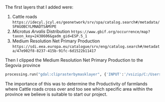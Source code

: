The first layers that I added were:
1. Cattle roads `https://idecyl.jcyl.es/geonetwork/srv/spa/catalog.search#/metadata/SPAGOBCYLMNADTSAMVPE`
2. _Microtus Arvalis_ Distribution `https://www.gbif.org/occurrence/map?taxon_key=2438606&gadm_gid=ESP.5_1`
3. Medium Resolution Net Primary Production `https://sdi.eea.europa.eu/catalogue/srv/eng/catalog.search#/metadata/47e902f8-8237-415b-91fc-6d1522b11417`

Then I clipped the Medium Resolution Net Primary Production to the Segovia province 
```python
processing.run("gdal:cliprasterbymasklayer", {'INPUT':'/vsizip/C:/Users/localuser/Downloads/eea_r_3035_196_m_modis-npp_p_2000-2022_v01_r00.zip/eea_r_3035_196_m_modis-npp_p_2000-2022_v01_r00/all_tilessmoothed_2000_3035.tif','MASK':'C:/Users/localuser/Documents/GIS data/sg_province.gpkg|layername=prov_cyl_recintos','SOURCE_CRS':None,'TARGET_CRS':None,'TARGET_EXTENT':None,'NODATA':None,'ALPHA_BAND':False,'CROP_TO_CUTLINE':True,'KEEP_RESOLUTION':False,'SET_RESOLUTION':False,'X_RESOLUTION':None,'Y_RESOLUTION':None,'MULTITHREADING':False,'OPTIONS':'','DATA_TYPE':0,'EXTRA':'','OUTPUT':'TEMPORARY_OUTPUT'})
```

The importance of this was to determine the Productivity of farmlands where Cattle roads cross over and too see which specific area within the province we believe is suitable to start our project. 
